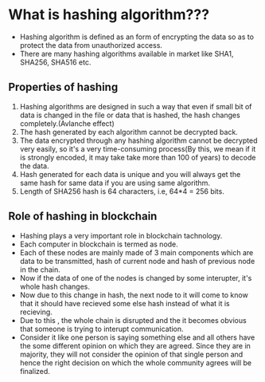 # What is hashing algorithm???
- Hashing algorithm is defined as an form of encrypting the data so as to protect the data from unauthorized access.
- There are many hashing algorithms available in market like SHA1, SHA256, SHA516 etc.
## Properties of hashing
1. Hashing algorithms are designed in such a way that even if small bit of data is changed in the file or data that is hashed, the hash changes completely.(Avlanche effect)
2. The hash generated by each algorithm cannot be decrypted back.
3. The data encrypted through any hashing algorithm cannot be decrypted very easily, so it's a very time-consuming process(By this, we mean if it is strongly encoded, it may take take more than 100 of years) to decode the data.
4. Hash generated for each data is unique and you will always get the same hash for same data if you are using same algorithm.
5. Length of SHA256 hash is 64 characters, i.e, 64*4 = 256 bits.
## Role of hashing in blockchain
- Hashing plays a very important role in blockchain tachnology.
- Each computer in blockchain is termed as node.
- Each of these nodes are mainly made of 3 main components which are data to be transmitted, hash of current node and hash of previous node in the chain.
- Now if the data of one of the nodes is changed by some interupter, it's whole hash changes.
- Now due to this change in hash, the next node to it will come to know that it should have recieved some else hash instead of what it is recieving.
- Due to this , the whole chain is disrupted and the it becomes obvious that someone is trying to interupt communication.
- Consider it like one person is saying something else and all others have the some different opinion on which they are agreed. Since they are in majority, they will not consider the opinion of that single person and hence the right decision on which the whole community agrees will be finalized. 